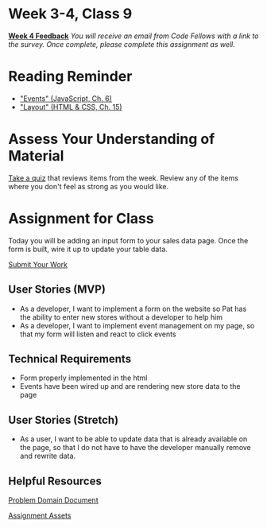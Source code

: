 # Week 3-4, Class 9
[**Week 4 Feedback**](https://canvas.instructure.com/courses/1030700/modules/items/9632593)
*You will receive an email from Code Fellows with a link to the survey. Once complete, please complete this assignment as well.*

# Reading Reminder
* ["Events" (JavaScript, Ch. 6)](https://canvas.instructure.com/courses/1030700/modules/items/9632583)
* ["Layout" (HTML & CSS, Ch. 15)](https://canvas.instructure.com/courses/1030700/modules/items/9632561)

# Assess Your Understanding of Material
[Take a quiz](https://canvas.instructure.com/courses/1030700/modules/items/9632587) that reviews items from the week. Review any of the items where you don't feel as strong as you would like.

# Assignment for Class
Today you will be adding an input form to your sales data page. Once the form is built, wire it up to update your table data.

[Submit Your Work](https://canvas.instructure.com/courses/1030700/modules/items/9632588)

## User Stories (MVP)
 - As a developer, I want to implement a form on the website so Pat has the ability to enter new stores without a developer to help him
 - As a developer, I want to implement event management on my page, so that my form will listen and react to click events

## Technical Requirements
 - Form properly implemented in the html
 - Events have been wired up and are rendering new store data to the page

## User Stories (Stretch)
 - As a user, I want to be able to update data that is already available on the page, so that I do not have to have the developer manually remove and rewrite data.

## Helpful Resources
[Problem Domain Document](../support.md)

[Assignment Assets](../assets)
